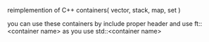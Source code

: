 reimplemention of C++ containers( vector, stack, map, set )

you can use these containers by include proper header and use ft::\<container name\> as you use std::\<container name\>


